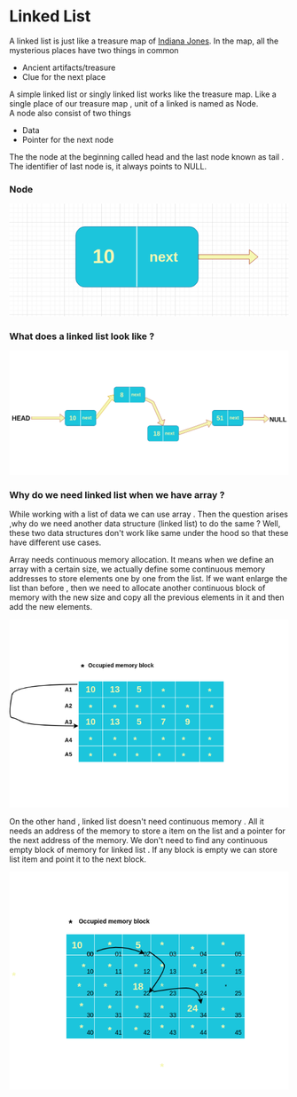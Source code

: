 # Linked List 
A linked list is just like a treasure map of [Indiana Jones](https://en.wikipedia.org/wiki/Indiana_Jones). In the map, 
all the mysterious places have two things in common 
- Ancient artifacts/treasure 
- Clue for the next place 

A simple linked list or singly linked list works like the treasure map. Like a single place of our treasure map , unit of a linked is named as Node.   
A node also consist of two things 
- Data
- Pointer for the next node

The the node at the beginning called head and the last node known as tail . The identifier of last node is, it always points to NULL. 
### Node
![Single Node](images/single_node.png)

### What does a linked list look like ?
![Linked List Diagram](images/linked_list_diagram.png)


### Why do we need linked list when we have array ? 
While working with a list of data we can use array . Then the question arises ,why do we need another data structure (linked list) to do the same ? 
Well, these two data structures don't work like same under the hood so that these have different use cases. 

Array needs continuous memory allocation. It means when we define an array with a certain size, we actually 
define some continuous memory addresses to store elements one by one from the list. 
If we want enlarge the list than before , then we need to allocate another continuous block of memory with the new size and copy all the previous elements in it and then add the new elements.  

![Array memory allocation](images/array_memory_allocation.png)

On the other hand , linked list doesn't need continuous memory . All it needs an address of  the memory to store a item on the list and a pointer for the next address of the memory. We don't need to find any continuous empty block of memory for linked list . 
If any block is empty we can store list item and point it to the next block. 

![Linked List Memory Allocation](images/linked_list_memory_allocation.png)



